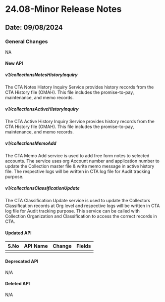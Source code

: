 # 24.08-Minor Release Notes

## Date: 09/08/2024

### General Changes

NA

#### New API

##### *v1/collectionsNotesHistoryInquiry*

The CTA Notes History Inquiry Service provides history records from the CTA History file (OMAH). This file includes the promise-to-pay, maintenance, and memo records.

##### *v1/collectionsActiveHistoryInquiry*

The CTA Active History Inquiry Service provides history records from the CTA History file (OMAH). This file includes the promise-to-pay, maintenance, and memo records.

##### *v1/collectionsMemoAdd*

The CTA Memo Add service is used to add free form notes to selected accounts. The service uses org Account number and application number to update the Collection master file & write memo message in active history file. The respective logs will be written in CTA log file for Audit tracking purpose.

##### *v1/collectionsClassificationUpdate*

The CTA Classification Update service is used to update the Collectors Classification records at Org level and respective logs will be written in CTA log file for Audit tracking purpose. This service can be called with Collection Organization and Classification to access the correct records in CTA. 

#### Updated API

| S.No | API Name                           | Change                        | Fields                                                                                                                                                                                                                                                                                                                                                                   |
|------|------------------------------------|-------------------------------|--------------------------------------------------------------------------------------------------------------------------------------------------------------------------------------------------------------------------------------------------------------------------------------------------------------------------------------------------------------------------|
|      |                                    |                               |                                                                                                                                                                                                                                                                                                                                                                          |

#### Deprecated API

N/A

#### Deleted API

N/A
